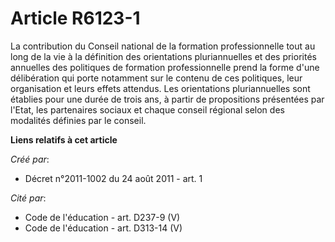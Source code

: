 # Article R6123-1

La contribution du Conseil national de la formation professionnelle tout au long de la vie à la définition des orientations
pluriannuelles et des priorités annuelles des politiques de formation professionnelle prend la forme d'une délibération qui
porte notamment sur le contenu de ces politiques, leur organisation et leurs effets attendus. Les orientations pluriannuelles
sont établies pour une durée de trois ans, à partir de propositions présentées par l'Etat, les partenaires sociaux et chaque
conseil régional selon des modalités définies par le conseil.

**Liens relatifs à cet article**

_Créé par_:

  - Décret n°2011-1002 du 24 août 2011 - art. 1

_Cité par_:

  - Code de l'éducation - art. D237-9 (V)
  - Code de l'éducation - art. D313-14 (V)
